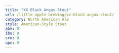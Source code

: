 ```yaml
---
title: "XX Black Angus Stout"
url: /little-apple-brewing/xx-black-angus-stout/
category: North American Ale
style: American-Style Stout
abv: 0
ibu: 0
srm: 0
upc: 0
---
```


